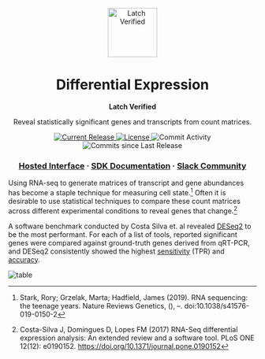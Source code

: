 <html>
<p align="center">
  <img src="https://user-images.githubusercontent.com/31255434/182289305-4cc620e3-86ae-480f-9b61-6ca83283caa5.jpg" alt="Latch Verified" width="100">
</p>

<h1 align="center">
  Differential Expression
</h1>

<p align="center">
<strong>
Latch Verified
</strong>
</p>

<p align="center">
  Reveal statistically significant genes and transcripts from count matrices.
</p>

<p align="center">
  <a href="https://github.com/latch-verified/diff-exp/releases/latest">
    <img src="https://img.shields.io/github/release/latch-verified/diff-exp.svg" alt="Current Release" />
  </a>
  <a href="https://opensource.org/licenses/MIT">
    <img src="https://img.shields.io/badge/LICENSE-MIT-brightgreen.svg" alt="License" />
  </a>
  <img src="https://img.shields.io/github/commit-activity/w/latch-verified/diff-exp.svg?style=plastic" alt="Commit Activity" />
  <img src="https://img.shields.io/github/commits-since/latch-verified/diff-exp/latest.svg?style=plastic" alt="Commits since Last Release" />
</p>

<h3 align="center">
  <a href="https://console.latch.bio/se/deseq2">Hosted Interface</a>
  <span> · </span>
  <a href="https://docs.latch.bio">SDK Documentation</a>
  <span> · </span>
  <a href="https://join.slack.com/t/latchbiosdk/shared_invite/zt-193ibmedi-WB6mBu2GJ2WejUHhxMOuwg">Slack Community</a>
</h3>

</html>


Using RNA-seq to generate matrices of transcript and gene abundances has become
a staple technique for measuring cell state.[^1] Often it is desirable to use
statistical techniques to compare these count matrices across different
experimental conditions to reveal genes that change.[^2]

A software benchmark conducted by Costa Silva et. al revealed
[DESeq2](https://bioconductor.org/packages/release/bioc/html/DESeq2.html) to be
the most performant. For each of a list of tools, reported significant genes were
compared against ground-truth genes derived from qRT-PCR, and DESeq2
consistently showed the highest
[sensitivity](https://en.wikipedia.org/wiki/Sensitivity_and_specificity) (TPR) and [accuracy](https://en.wikipedia.org/wiki/Accuracy_and_precision).

![table](https://user-images.githubusercontent.com/31255434/182885594-e5986335-0f3a-484d-969a-306b02aa9d82.png)


[^1]: Stark, Rory; Grzelak, Marta; Hadfield, James (2019). RNA sequencing: the teenage years. Nature Reviews Genetics, (), –. doi:10.1038/s41576-019-0150-2 
[^2]: Costa-Silva J, Domingues D, Lopes FM (2017) RNA-Seq differential expression analysis: An extended review and a software tool. PLoS ONE 12(12): e0190152. https://doi.org/10.1371/journal.pone.0190152
